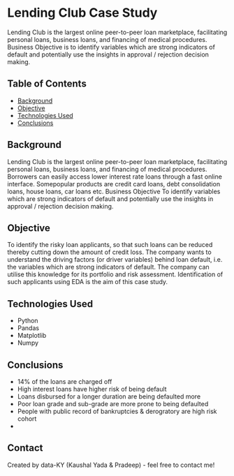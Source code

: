 # Lending Club Case Study
Lending Club is the largest online peer-to-peer loan marketplace, facilitating personal loans, business loans, and financing of medical procedures. Business Objective is to identify variables which are strong indicators of default and potentially use the insights in approval / rejection decision making.

## Table of Contents
* [Background](#Background)
* [Objective](#Objective)
* [Technologies Used](#technologies-used)
* [Conclusions](#conclusions)

## Background
Lending Club is the largest online peer-to-peer loan marketplace, facilitating personal loans, business loans, and financing of medical procedures. Borrowers can easily access lower interest rate loans through a fast online interface. Somepopular products are credit card loans, debt consolidation loans, house loans, car loans etc. Business Objective To identify variables which are strong indicators of default and potentially use the insights in approval / rejection decision making.

## Objective
To identify the risky loan applicants, so that such loans can be reduced thereby cutting down the amount of credit loss. The company wants to understand the driving factors (or driver variables) behind loan default, i.e. the variables which are strong indicators of default. The company can utilise this knowledge for its portfolio and risk assessment.
Identification of such applicants using EDA is the aim of this case study.

## Technologies Used
- Python
- Pandas
- Matplotlib
- Numpy

## Conclusions
- 14% of the loans are charged off
- High interest loans have higher risk of being default
- Loans disbursed for a longer duration are being defaulted more
- Poor loan grade and sub-grade are more prone to being defaulted
- People with public record of bankruptcies & derogratory are high risk cohort
- 

## Contact
Created by data-KY (Kaushal Yada & Pradeep) - feel free to contact me!
